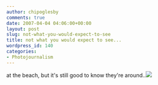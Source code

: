```yaml
---
author: chipoglesby
comments: true
date: 2007-04-04 04:06:00+00:00
layout: post
slug: not-what-you-would-expect-to-see
title: not what you would expect to see...
wordpress_id: 140
categories:
- Photojournalism
---
```


at the beach, but it's still good to know they're around..[![](http://bp0.blogger.com/_GlcbreYSTwI/RhMkg6B8RxI/AAAAAAAAACs/d7vrhFJcFRI/s400/n105600597_30157112_9597.jpg)](http://bp0.blogger.com/_GlcbreYSTwI/RhMkg6B8RxI/AAAAAAAAACs/d7vrhFJcFRI/s1600-h/n105600597_30157112_9597.jpg)
